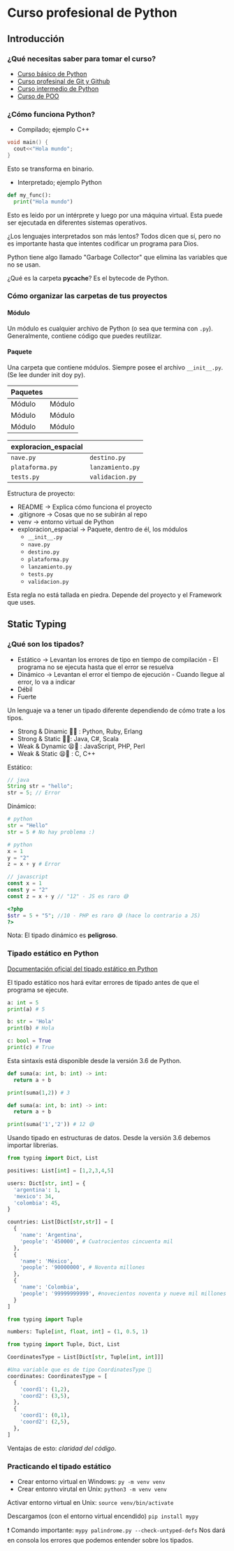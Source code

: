# Curso profesional de Python

## Introducción

### ¿Qué necesitas saber para tomar el curso?

- [Curso básico de Python](https://platzi.com/clases/python/)
- [Curso profesinal de Git y Github](https://platzi.com/clases/git-github/)
- [Curso intermedio de Python](https://platzi.com/clases/python-intermedio/)
- [Curso de POO](https://platzi.com/clases/oop/)

### ¿Cómo funciona Python?

- Compilado; ejemplo C++

```cpp
void main() {
  cout<<"Hola mundo";
}
```

Esto se transforma en binario.

- Interpretado; ejemplo Python

```python
def my_func():
  print("Hola mundo")
```

Esto es leido por un intérprete y luego por una máquina virtual. Esta puede ser ejecutada en diferentes sistemas operativos.

¿Los lenguajes interpretados son más lentos? Todos dicen que sí, pero no es importante hasta que intentes codificar un programa para Dios.

Python tiene algo llamado "Garbage Collector" que elimina las variables que no se usan.

¿Qué es la carpeta __pycache__? Es el bytecode de Python.

### Cómo organizar las carpetas de tus proyectos

#### Módulo

Un módulo es cualquier archivo de Python (o sea que termina con `.py`). Generalmente, contiene código que puedes reutilizar.

#### Paquete

Una carpeta que contiene módulos. Siempre posee el archivo `__init__.py`. (Se lee dunder init doy py).

| Paquetes |        |
| -------- | ------ |
| Módulo   | Módulo |
| Módulo   | Módulo |
| Módulo   | Módulo |

| exploracion_espacial |                  |
| -------------------- | ---------------- |
| `nave.py`            | `destino.py`     |
| `plataforma.py`      | `lanzamiento.py` |
| `tests.py`           | `validacion.py`  |

Estructura de proyecto:

- README -> Explica cómo funciona el proyecto
- .gitignore -> Cosas que no se subirán al repo
- venv -> entorno virtual de Python
- exploracion_espacial -> Paquete, dentro de él, los módulos
  - `__init__.py`
  - `nave.py`
  - `destino.py`
  - `plataforma.py`
  - `lanzamiento.py`
  - `tests.py`
  - `validacion.py`

Esta regla no está tallada en piedra. Depende del proyecto y el Framework que uses.

## Static Typing

### ¿Qué son los tipados?

- Estático -> Levantan los errores de tipo en tiempo de compilación - El programa no se ejecuta hasta que el error se resuelva
- Dinámico -> Levantan el error el tiempo de ejecución - Cuando llegue al error, lo va a indicar
- Débil
- Fuerte

Un lenguaje va a tener un tipado diferente dependiendo de cómo trate a los tipos.

- Strong & Dinamic 💪💫 : Python, Ruby, Erlang
- Strong & Static 💪🗻: Java, C#, Scala
- Weak & Dynamic 😫💫 : JavaScript, PHP, Perl
- Weak & Static 😫🗻 : C, C++

Estático:

```java
// java
String str = "hello";
str = 5; // Error
```

Dinámico:

```python
# python
str = "Hello"
str = 5 # No hay problema :)
```

```python
# python
x = 1
y = "2"
z = x + y # Error
```

```javascript
// javascript
const x = 1
const y = "2"
const z = x + y // "12" - JS es raro 😅
```

```php
<?php
$str = 5 + "5"; //10 - PHP es raro 😅 (hace lo contrario a JS)
?>
```

Nota: El tipado dinámico es **peligroso**.

### Tipado estático en Python

[Documentación oficial del tipado estático en Python](https://docs.python.org/3/library/typing.html)

El tipado estático nos hará evitar errores de tipado antes de que el programa se ejecute.

```python
a: int = 5
print(a) # 5

b: str = 'Hola'
print(b) # Hola

c: bool = True
print(c) # True
```

Esta sintaxís está disponible desde la versión 3.6 de Python.

```python
def suma(a: int, b: int) -> int:
  return a + b

print(suma(1,2)) # 3
```

```python
def suma(a: int, b: int) -> int:
  return a + b

print(suma('1','2')) # 12 😅
```

Usando tipado en estructuras de datos. Desde la versión 3.6 debemos importar librerias.

```python
from typing import Dict, List

positives: List[int] = [1,2,3,4,5]

users: Dict[str, int] = {
  'argentina': 1,
  'mexico': 34,
  'colombia': 45,
}

countries: List[Dict[str,str]] = [
  {
    'name': 'Argentina',
    'people': '450000', # Cuatrocientos cincuenta mil
  },
  {
    'name': 'México',
    'people': '90000000', # Noventa millones
  },
  {
    'name': 'Colombia',
    'people': '99999999999', #novecientos noventa y nueve mil millones novecientos mil novecientos noventa y nueve
  }
]
```

```python
from typing import Tuple

numbers: Tuple[int, float, int] = (1, 0.5, 1)
```

```python
from typing import Tuple, Dict, List

CoordinatesType = List[Dict[str, Tuple[int, int]]]

#Una variable que es de tipo CoordinatesType 🤯
coordinates: CoordinatesType = [
  {
    'coord1': (1,2),
    'coord2': (3,5),
  },
  {
    'coord1': (0,1),
    'coord2': (2,5),
  },
]
```

Ventajas de esto: *claridad del código*.

### Practicando el tipado estático

- Crear entorno virtual en Windows: `py -m venv venv`
- Crear entonro virutal en Unix: `python3 -m venv venv`

Activar entorno virtual en Unix: `source venv/bin/activate`

Descargamos (con el entorno virtual encendido) `pip install mypy`

❗ Comando importante: `mypy palindrome.py --check-untyped-defs` Nos dará en consola los errores que podemos entender sobre los tipados.
